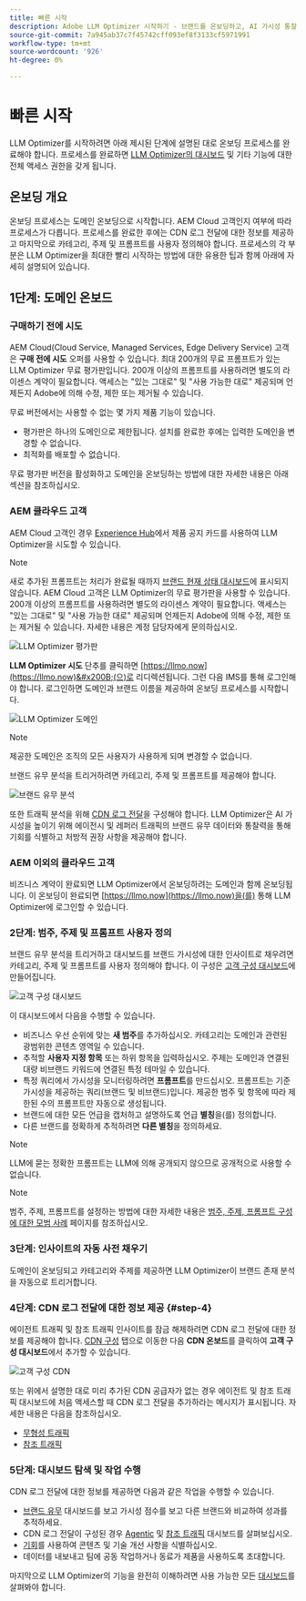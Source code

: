 ```yaml
---
title: 빠른 시작
description: Adobe LLM Optimizer 시작하기 - 브랜드를 온보딩하고, AI 가시성 통찰력을 잠금 해제하고, 대시보드를 탐색하여 검색 성능을 향상시키십시오.
source-git-commit: 7a945ab37c7f45742cff093ef8f3133cf5971991
workflow-type: tm+mt
source-wordcount: '926'
ht-degree: 0%

---
```



# 빠른 시작

LLM Optimizer를 시작하려면 아래 제시된 단계에 설명된 대로 온보딩 프로세스를 완료해야 합니다. 프로세스를 완료하면 [LLM Optimizer의 대시보드](/help/dashboards/dashboards-overview.md) 및 기타 기능에 대한 전체 액세스 권한을 갖게 됩니다.

## 온보딩 개요

온보딩 프로세스는 도메인 온보딩으로 시작합니다. AEM Cloud 고객인지 여부에 따라 프로세스가 다릅니다. 프로세스를 완료한 후에는 CDN 로그 전달에 대한 정보를 제공하고 마지막으로 카테고리, 주제 및 프롬프트를 사용자 정의해야 합니다. 프로세스의 각 부분은 LLM Optimizer을 최대한 빨리 시작하는 방법에 대한 유용한 팁과 함께 아래에 자세히 설명되어 있습니다.

## 1단계: 도메인 온보드

### 구매하기 전에 시도

AEM Cloud(Cloud Service, Managed Services, Edge Delivery Service) 고객은 **구매 전에 시도** 오퍼를 사용할 수 있습니다. 최대 200개의 무료 프롬프트가 있는 LLM Optimizer 무료 평가판입니다. 200개 이상의 프롬프트를 사용하려면 별도의 라이센스 계약이 필요합니다. 액세스는 &quot;있는 그대로&quot; 및 &quot;사용 가능한 대로&quot; 제공되며 언제든지 Adobe에 의해 수정, 제한 또는 제거될 수 있습니다.

무료 버전에서는 사용할 수 없는 몇 가지 제품 기능이 있습니다.

* 평가판은 하나의 도메인으로 제한됩니다. 설치를 완료한 후에는 입력한 도메인을 변경할 수 없습니다.
* 최적화를 배포할 수 없습니다.

무료 평가판 버전을 활성화하고 도메인을 온보딩하는 방법에 대한 자세한 내용은 아래 섹션을 참조하십시오.

### AEM 클라우드 고객

AEM Cloud 고객인 경우 [Experience Hub](https://experienceleague.adobe.com/ko/docs/experience-manager-cloud-service/content/experience-hub/experience-hub)에서 제품 공지 카드를 사용하여 LLM Optimizer을 시도할 수 있습니다.

>[!NOTE]
>새로 추가된 프롬프트는 처리가 완료될 때까지 [브랜드 현재 상태 대시보드](/help/dashboards/brand-presence.md)에 표시되지 않습니다. AEM Cloud 고객은 LLM Optimizer의 무료 평가판을 사용할 수 있습니다. 200개 이상의 프롬프트를 사용하려면 별도의 라이센스 계약이 필요합니다. 액세스는 &quot;있는 그대로&quot; 및 &quot;사용 가능한 대로&quot; 제공되며 언제든지 Adobe에 의해 수정, 제한 또는 제거될 수 있습니다. 자세한 내용은 계정 담당자에게 문의하십시오.

![LLM Optimizer 평가판](/help/overview/assets/llm-trial.png)

**LLM Optimizer 시도** 단추를 클릭하면 [https://llmo.now](https://llmo.now)&#x200B;(으)로 리디렉션됩니다. 그런 다음 IMS를 통해 로그인해야 합니다. 로그인하면 도메인과 브랜드 이름을 제공하여 온보딩 프로세스를 시작합니다.

![LLM Optimizer 도메인](/help/overview/assets/domain.png)

>[!NOTE]
>제공한 도메인은 조직의 모든 사용자가 사용하게 되며 변경할 수 없습니다.

브랜드 유무 분석을 트리거하려면 카테고리, 주제 및 프롬프트를 제공해야 합니다.

![브랜드 유무 분석](/help/overview/assets/bp-analysis.png)

또한 트래픽 분석을 위해 [CDN 로그 전달](#step-4)을 구성해야 합니다. LLM Optimizer은 AI 가시성을 높이기 위해 에이전시 및 레퍼러 트래픽의 브랜드 유무 데이터와 통찰력을 통해 기회를 식별하고 처방적 권장 사항을 제공해야 합니다.

### AEM 이외의 클라우드 고객

비즈니스 계약이 완료되면 LLM Optimizer에서 온보딩하려는 도메인과 함께 온보딩됩니다. 이 온보딩이 완료되면 [https://llmo.now](https://llmo.now)을(를) 통해 LLM Optimizer에 로그인할 수 있습니다.

### 2단계: 범주, 주제 및 프롬프트 사용자 정의

브랜드 유무 분석을 트리거하고 대시보드를 브랜드 가시성에 대한 인사이트로 채우려면 카테고리, 주제 및 프롬프트를 사용자 정의해야 합니다. 이 구성은 [고객 구성 대시보드](/help/dashboards/customer-configuration.md)에 만들어집니다.

![고객 구성 대시보드](/help/overview/assets/prompt-creation.png)

이 대시보드에서 다음을 수행할 수 있습니다.

* 비즈니스 우선 순위에 맞는 **새 범주**&#x200B;를 추가하십시오. 카테고리는 도메인과 관련된 광범위한 콘텐츠 영역일 수 있습니다.
* 추적할 **사용자 지정 항목** 또는 하위 항목을 입력하십시오. 주제는 도메인과 연결된 대량 비브랜드 키워드에 연결된 특정 테마일 수 있습니다.
* 특정 쿼리에서 가시성을 모니터링하려면 **프롬프트**&#x200B;를 만드십시오. 프롬프트는 기준 가시성을 제공하는 쿼리(브랜드 및 비브랜드)입니다. 제공한 범주 및 항목에 따라 제한된 수의 프롬프트만 자동으로 생성됩니다.
* 브랜드에 대한 모든 언급을 캡처하고 설명하도록 언급 **별칭**&#x200B;을(를) 정의합니다.
* 다른 브랜드를 정확하게 추적하려면 **다른 별칭**&#x200B;을 정의하세요.

>[!NOTE]
>LLM에 묻는 정확한 프롬프트는 LLM에 의해 공개되지 않으므로 공개적으로 사용할 수 없습니다.

>[!NOTE]
>
> 범주, 주제, 프롬프트를 설정하는 방법에 대한 자세한 내용은 [범주, 주제, 프롬프트 구성에 대한 모범 사례](/help/overview/best-practices-topics-prompts.md) 페이지를 참조하십시오.

### 3단계: 인사이트의 자동 사전 채우기

도메인이 온보딩되고 카테고리와 주제를 제공하면 LLM Optimizer이 브랜드 존재 분석을 자동으로 트리거합니다.

### 4단계: CDN 로그 전달에 대한 정보 제공 {#step-4}

에이전트 트래픽 및 참조 트래픽 인사이트를 잠금 해제하려면 CDN 로그 전달에 대한 정보를 제공해야 합니다. [CDN 구성](/help/dashboards/customer-configuration.md#cdn-configuration) 탭으로 이동한 다음 **CDN 온보드**&#x200B;를 클릭하여 **고객 구성 대시보드**&#x200B;에서 추가할 수 있습니다.

![고객 구성 CDN](/help/overview/assets/cc-cdn.png)

또는 위에서 설명한 대로 미리 추가된 CDN 공급자가 없는 경우 에이전트 및 참조 트래픽 대시보드에 처음 액세스할 때 CDN 로그 전달을 추가하라는 메시지가 표시됩니다. 자세한 내용은 다음을 참조하십시오.

* [무형성 트래픽](/help/dashboards/agentic-traffic.md#cdn-setup)
* [참조 트래픽](/help/dashboards/referral-traffic.md#setup#setup)

### 5단계: 대시보드 탐색 및 작업 수행

CDN 로그 전달에 대한 정보를 제공하면 다음과 같은 작업을 수행할 수 있습니다.

* [브랜드 유무](/help/dashboards/brand-presence.md) 대시보드를 보고 가시성 점수를 보고 다른 브랜드와 비교하여 성과를 추적하세요.
* CDN 로그 전달이 구성된 경우 [Agentic](/help/dashboards/agentic-traffic.md) 및 [참조 트래픽](/help/dashboards/referral-traffic.md) 대시보드를 살펴보십시오.
* [기회](/help/dashboards/opportunities.md)를 사용하여 콘텐츠 및 기술 개선 사항을 식별하십시오.
* 데이터를 내보내고 팀에 공동 작업하거나 동료가 제품을 사용하도록 초대합니다.

마지막으로 LLM Optimizer의 기능을 완전히 이해하려면 사용 가능한 모든 [대시보드](/help/dashboards/dashboards-overview.md)를 살펴봐야 합니다.

